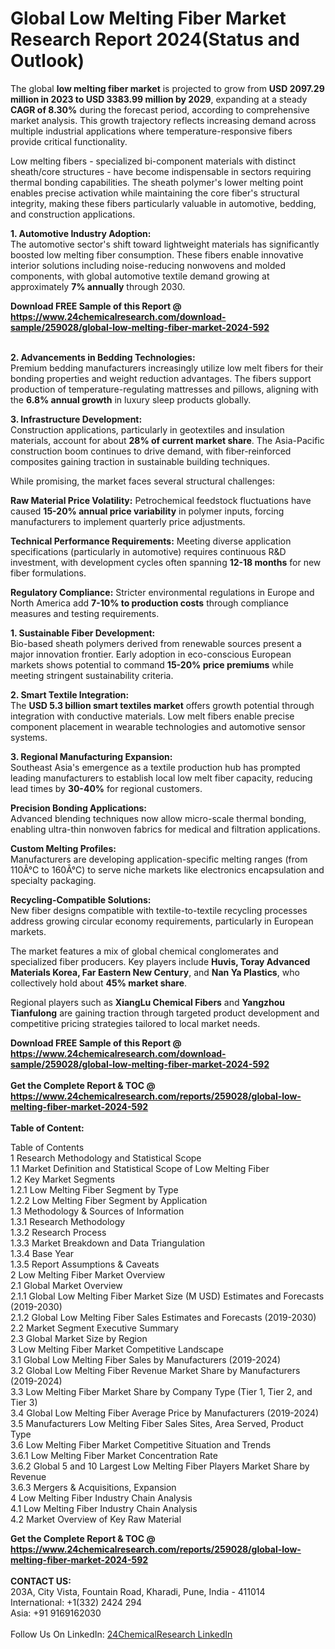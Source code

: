 <h1>Global Low Melting Fiber Market Research Report 2024(Status and Outlook)</h1><p>The global <strong>low melting fiber market</strong> is projected to grow from <strong>USD 2097.29 million in 2023 to USD 3383.99 million by 2029</strong>, expanding at a steady <strong>CAGR of 8.30%</strong> during the forecast period, according to comprehensive market analysis. This growth trajectory reflects increasing demand across multiple industrial applications where temperature-responsive fibers provide critical functionality.</p><p>Low melting fibers - specialized bi-component materials with distinct sheath/core structures - have become indispensable in sectors requiring thermal bonding capabilities. The sheath polymer's lower melting point enables precise activation while maintaining the core fiber's structural integrity, making these fibers particularly valuable in automotive, bedding, and construction applications.</p><p><strong>1. Automotive Industry Adoption:</strong><br>
The automotive sector's shift toward lightweight materials has significantly boosted low melting fiber consumption. These fibers enable innovative interior solutions including noise-reducing nonwovens and molded components, with global automotive textile demand growing at approximately <strong>7% annually</strong> through 2030.</p><div><b>Download FREE Sample of this Report @ 
            <a href="https://www.24chemicalresearch.com/download-sample/259028/global-low-melting-fiber-market-2024-592">
            https://www.24chemicalresearch.com/download-sample/259028/global-low-melting-fiber-market-2024-592</a></b></div><br><p><strong>2. Advancements in Bedding Technologies:</strong><br>
Premium bedding manufacturers increasingly utilize low melt fibers for their bonding properties and weight reduction advantages. The fibers support production of temperature-regulating mattresses and pillows, aligning with the <strong>6.8% annual growth</strong> in luxury sleep products globally.</p><p><strong>3. Infrastructure Development:</strong><br>
Construction applications, particularly in geotextiles and insulation materials, account for about <strong>28% of current market share</strong>. The Asia-Pacific construction boom continues to drive demand, with fiber-reinforced composites gaining traction in sustainable building techniques.</p><p>While promising, the market faces several structural challenges:</p><p><strong>Raw Material Price Volatility:</strong> Petrochemical feedstock fluctuations have caused <strong>15-20% annual price variability</strong> in polymer inputs, forcing manufacturers to implement quarterly price adjustments.</p><p><strong>Technical Performance Requirements:</strong> Meeting diverse application specifications (particularly in automotive) requires continuous R&amp;D investment, with development cycles often spanning <strong>12-18 months</strong> for new fiber formulations.</p><p><strong>Regulatory Compliance:</strong> Stricter environmental regulations in Europe and North America add <strong>7-10% to production costs</strong> through compliance measures and testing requirements.</p><p><strong>1. Sustainable Fiber Development:</strong><br>
Bio-based sheath polymers derived from renewable sources present a major innovation frontier. Early adoption in eco-conscious European markets shows potential to command <strong>15-20% price premiums</strong> while meeting stringent sustainability criteria.</p><p><strong>2. Smart Textile Integration:</strong><br>
The <strong>USD 5.3 billion smart textiles market</strong> offers growth potential through integration with conductive materials. Low melt fibers enable precise component placement in wearable technologies and automotive sensor systems.</p><p><strong>3. Regional Manufacturing Expansion:</strong><br>
Southeast Asia's emergence as a textile production hub has prompted leading manufacturers to establish local low melt fiber capacity, reducing lead times by <strong>30-40%</strong> for regional customers.</p><p><strong>Precision Bonding Applications:</strong><br>
    Advanced blending techniques now allow micro-scale thermal bonding, enabling ultra-thin nonwoven fabrics for medical and filtration applications.</p><p><strong>Custom Melting Profiles:</strong><br>
    Manufacturers are developing application-specific melting ranges (from 110Â°C to 160Â°C) to serve niche markets like electronics encapsulation and specialty packaging.</p><p><strong>Recycling-Compatible Solutions:</strong><br>
    New fiber designs compatible with textile-to-textile recycling processes address growing circular economy requirements, particularly in European markets.</p><p>The market features a mix of global chemical conglomerates and specialized fiber producers. Key players include <strong>Huvis, Toray Advanced Materials Korea, Far Eastern New Century</strong>, and <strong>Nan Ya Plastics</strong>, who collectively hold about <strong>45% market share</strong>.</p><p>Regional players such as <strong>XiangLu Chemical Fibers</strong> and <strong>Yangzhou Tianfulong</strong> are gaining traction through targeted product development and competitive pricing strategies tailored to local market needs.</p><div><b>Download FREE Sample of this Report @ 
            <a href="https://www.24chemicalresearch.com/download-sample/259028/global-low-melting-fiber-market-2024-592">
            https://www.24chemicalresearch.com/download-sample/259028/global-low-melting-fiber-market-2024-592</a></b></div><br><div><b>Get the Complete Report & TOC @ 
            <a href="https://www.24chemicalresearch.com/reports/259028/global-low-melting-fiber-market-2024-592">
            https://www.24chemicalresearch.com/reports/259028/global-low-melting-fiber-market-2024-592</a></b></div><br>
            <b>Table of Content:</b><p>Table of Contents<br />
1 Research Methodology and Statistical Scope<br />
1.1 Market Definition and Statistical Scope of Low Melting Fiber<br />
1.2 Key Market Segments<br />
1.2.1 Low Melting Fiber Segment by Type<br />
1.2.2 Low Melting Fiber Segment by Application<br />
1.3 Methodology & Sources of Information<br />
1.3.1 Research Methodology<br />
1.3.2 Research Process<br />
1.3.3 Market Breakdown and Data Triangulation<br />
1.3.4 Base Year<br />
1.3.5 Report Assumptions & Caveats<br />
2 Low Melting Fiber Market Overview<br />
2.1 Global Market Overview<br />
2.1.1 Global Low Melting Fiber Market Size (M USD) Estimates and Forecasts (2019-2030)<br />
2.1.2 Global Low Melting Fiber Sales Estimates and Forecasts (2019-2030)<br />
2.2 Market Segment Executive Summary<br />
2.3 Global Market Size by Region<br />
3 Low Melting Fiber Market Competitive Landscape<br />
3.1 Global Low Melting Fiber Sales by Manufacturers (2019-2024)<br />
3.2 Global Low Melting Fiber Revenue Market Share by Manufacturers (2019-2024)<br />
3.3 Low Melting Fiber Market Share by Company Type (Tier 1, Tier 2, and Tier 3)<br />
3.4 Global Low Melting Fiber Average Price by Manufacturers (2019-2024)<br />
3.5 Manufacturers Low Melting Fiber Sales Sites, Area Served, Product Type<br />
3.6 Low Melting Fiber Market Competitive Situation and Trends<br />
3.6.1 Low Melting Fiber Market Concentration Rate<br />
3.6.2 Global 5 and 10 Largest Low Melting Fiber Players Market Share by Revenue<br />
3.6.3 Mergers & Acquisitions, Expansion<br />
4 Low Melting Fiber Industry Chain Analysis<br />
4.1 Low Melting Fiber Industry Chain Analysis<br />
4.2 Market Overview of Key Raw Material</p><div><b>Get the Complete Report & TOC @ 
            <a href="https://www.24chemicalresearch.com/reports/259028/global-low-melting-fiber-market-2024-592">
            https://www.24chemicalresearch.com/reports/259028/global-low-melting-fiber-market-2024-592</a></b></div><br><b>CONTACT US:</b><br>
            203A, City Vista, Fountain Road, Kharadi, Pune, India - 411014<br>
            International: +1(332) 2424 294<br>
            Asia: +91 9169162030 <br><br>
            Follow Us On LinkedIn: <a href="https://www.linkedin.com/company/24chemicalresearch/">24ChemicalResearch LinkedIn</a>